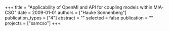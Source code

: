+++
title = "Applicability of OpenMI and API for coupling models within MIA-CSO"
date = 2009-01-01
authors = ["Hauke Sonnenberg"]
publication_types = ["4"]
abstract = ""
selected = false
publication = ""
projects = ["samcso"]
+++

